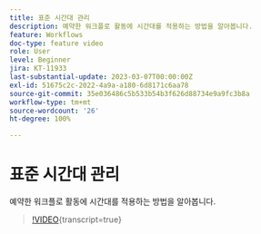 ```yaml
---
title: 표준 시간대 관리
description: 예약한 워크플로 활동에 시간대를 적용하는 방법을 알아봅니다.
feature: Workflows
doc-type: feature video
role: User
level: Beginner
jira: KT-11933
last-substantial-update: 2023-03-07T00:00:00Z
exl-id: 51675c2c-2022-4a9a-a180-6d8171c6aa78
source-git-commit: 35e036486c5b533b54b3f626d88734e9a9fc3b8a
workflow-type: tm+mt
source-wordcount: '26'
ht-degree: 100%

---
```


# 표준 시간대 관리

예약한 워크플로 활동에 시간대를 적용하는 방법을 알아봅니다.

>[!VIDEO](https://video.tv.adobe.com/v/3443855?quality=12&learn=on&captions=kor){transcript=true}
